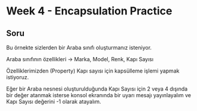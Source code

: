 # Week 4 - Encapsulation Practice

## Soru 
Bu örnekte sizlerden bir Araba sınıfı oluşturmanız isteniyor.  

Araba sınıfının özellikleri -> Marka, Model, Renk, Kapı Sayısı  

Özelliklerimizden (Property) Kapı sayısı için kapsülleme işlemi yapmak istiyoruz.  

Eğer bir Araba nesnesi oluşturulduğunda Kapı Sayısı için 2 veya 4 dışında bir değer atanmak isterse konsol ekranında bir uyarı mesajı yayınlayalım ve Kapı Sayısı değerini -1 olarak atayalım.  
